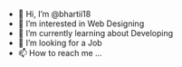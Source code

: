 - 👋 Hi, I’m @bhartii18
- 👀 I’m interested in Web Designing
- 🌱 I’m currently learning about Developing
- 💞️ I’m looking for a Job
- 📫 How to reach me ...

<!---
bhartii18/bhartii18 is a ✨ special ✨ repository because its `README.md` (this file) appears on your GitHub profile.
You can click the Preview link to take a look at your changes.
--->
